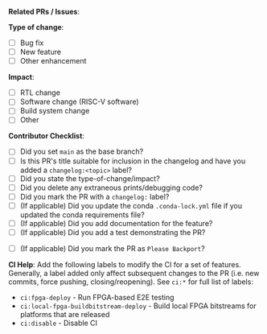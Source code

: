 <!--
First, please ensure that the title of your PR is sufficient to include in the next changelog.
Refer to https://github.com/ucb-bar/chipyard/releases for examples and feel free to ask reviewers for help.

Then, make sure to label your PR with one of the changelog:<section> labels to indicate which section
of the changelog should contain this PR's title:
  changelog:added
  changelog:changed
  changelog:fixed
  changelog:removed

If you feel that this PR should not be included in the changelog, you must still label it with
changelog:omit

Provide a brief description of the PR immediately below this comment, if the title is insufficient -->

**Related PRs / Issues**:
<!-- List any related PRs/issues here, if applicable -->

<!-- choose one -->
**Type of change**:
- [ ] Bug fix
- [ ] New feature
- [ ] Other enhancement

<!-- choose one -->
**Impact**:
- [ ] RTL change
- [ ] Software change (RISC-V software)
- [ ] Build system change
- [ ] Other

<!-- must be filled out completely to be considered for merging -->
**Contributor Checklist**:
- [ ] Did you set `main` as the base branch?
- [ ] Is this PR's title suitable for inclusion in the changelog and have you added a `changelog:<topic>` label?
- [ ] Did you state the type-of-change/impact?
- [ ] Did you delete any extraneous prints/debugging code?
- [ ] Did you mark the PR with a `changelog:` label?
- [ ] (If applicable) Did you update the conda `.conda-lock.yml` file if you updated the conda requirements file?
- [ ] (If applicable) Did you add documentation for the feature?
- [ ] (If applicable) Did you add a test demonstrating the PR?
<!-- Do this if this PR is a bugfix that should be applied to the latest release -->
- [ ] (If applicable) Did you mark the PR as `Please Backport`?


**CI Help**:
Add the following labels to modify the CI for a set of features.
Generally, a label added only affect subsequent changes to the PR (i.e. new commits, force pushing, closing/reopening).
See `ci:*` for full list of labels:
- `ci:fpga-deploy` - Run FPGA-based E2E testing
- `ci:local-fpga-buildbitstream-deploy` - Build local FPGA bitstreams for platforms that are released
- `ci:disable` - Disable CI
